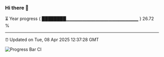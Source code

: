 ### Hi there 👋

⏳ Year progress { ████████▁▁▁▁▁▁▁▁▁▁▁▁▁▁▁▁▁▁▁▁▁▁ } 26.72 %

---

⏰ Updated on Tue, 08 Apr 2025 12:37:28 GMT

![Progress Bar CI](https://github.com/liununu/liununu/workflows/Progress%20Bar%20CI/badge.svg)
